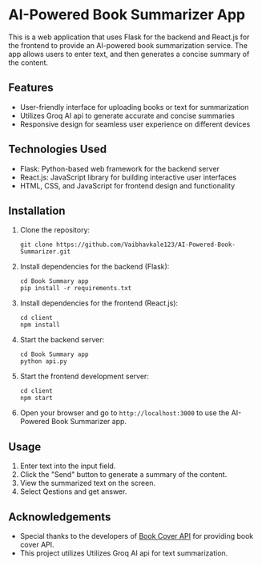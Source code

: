# AI-Powered Book Summarizer App

This is a web application that uses Flask for the backend and React.js for the frontend to provide an AI-powered book summarization service. The app allows users to enter text, and then generates a concise summary of the content.

## Features

- User-friendly interface for uploading books or text for summarization
- Utilizes Groq AI api to generate accurate and concise summaries
- Responsive design for seamless user experience on different devices

## Technologies Used

- Flask: Python-based web framework for the backend server
- React.js: JavaScript library for building interactive user interfaces
- HTML, CSS, and JavaScript for frontend design and functionality

## Installation

1. Clone the repository:
   ```
   git clone https://github.com/Vaibhavkale123/AI-Powered-Book-Summarizer.git
   ```

2. Install dependencies for the backend (Flask):
   ```
   cd Book Summary app
   pip install -r requirements.txt
   ```

3. Install dependencies for the frontend (React.js):
   ```
   cd client
   npm install
   ```

4. Start the backend server:
   ```
   cd Book Summary app 
   python api.py
   ```

5. Start the frontend development server:
   ```
   cd client
   npm start
   ```

6. Open your browser and go to `http://localhost:3000` to use the AI-Powered Book Summarizer app.

## Usage

1. Enter text into the input field.
2. Click the "Send" button to generate a summary of the content.
3. View the summarized text on the screen.
4. Select Qestions and get answer.

## Acknowledgements

- Special thanks to the developers of [Book Cover API](https://github.com/w3slley/bookcover-api) for providing book cover API.
- This project utilizes Utilizes Groq AI api for text summarization.
